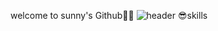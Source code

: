 welcome to sunny's Github👋🏼
![header](https://capsule-render.vercel.app/api?type=waving&color=auto&height=300&section=header&text=welcome%20&fontSize=90)
😎skills
